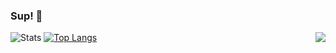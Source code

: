 ### Sup! 👋

<img align=right src='https://github.githubassets.com/images/mona-whisper.gif'/>

![Stats](https://github-readme-stats.vercel.app/api?username=iglikoxha&count_private=true&theme=github_dark_dimmed&show_icons=true)
[![Top Langs](https://github-readme-stats.vercel.app/api/top-langs/?username=iglikoxha&theme=github_dark_dimmed&layout=compact)](https://github.com/anuraghazra/github-readme-stats)
